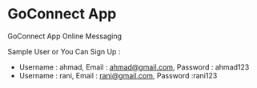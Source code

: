 # GoConnect App

GoConnect App Online Messaging

Sample User or You Can Sign Up : 
- Username : ahmad, Email : ahmad@gmail.com, Password : ahmad123
- Username : rani, Email : rani@gmail.com, Password :rani123
